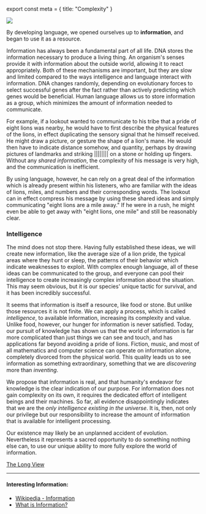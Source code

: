 export const meta = {
title: "Complexity"
}

<img className="flush" src="/image/complex.sm.jpg" data-source=" Michael Heiss - Flickr" data-link="https://secure.flickr.com/photos/michaelheiss/3090102907" data-license="https://creativecommons.org/licenses/by-nc-sa/2.0/" />

By developing language, we opened ourselves up to **information**, and began to use it as a resource.

Information has always been a fundamental part of all life. DNA stores the information necessary to produce a living thing. An organism's senses provide it with information about the outside world, allowing it to react appropriately. Both of these mechanisms are important, but they are slow and limited compared to the ways intelligence and language interact with information. DNA changes randomly, depending on evolutionary forces to select successful genes after the fact rather than actively predicting which genes would be beneficial. Human language allows us to store information as a group, which minimizes the amount of information needed to communicate.

For example, if a lookout wanted to communicate to his tribe that a pride of eight lions was nearby, he would have to first describe the physical features of the lions, in effect duplicating the sensory signal that he himself received. He might draw a picture, or gesture the shape of a lion's mane. He would then have to indicate distance somehow, and quantity, perhaps by drawing pictures of landmarks and striking |||||||| on a stone or holding up fingers. Without any _shared information_, the complexity of his message is very high, and the communication is inefficient.

By using language, however, he can rely on a great deal of the information which is already present within his listeners, who are familiar with the ideas of lions, miles, and numbers and their corresponding words. The lookout can in effect compress his message by using these shared ideas and simply communicating "eight lions are a mile away." If he were in a rush, he might even be able to get away with "eight lions, one mile" and still be reasonably clear.

### Intelligence

The mind does not stop there. Having fully established these ideas, we will create new information, like the average size of a lion pride, the typical areas where they hunt or sleep, the patterns of their behavior which indicate weaknesses to exploit. With complex enough language, all of these ideas can be communicated to the group, and everyone can pool their intelligence to create increasingly complex information about the situation. This may seem obvious, but it is our species' unique tactic for survival, and it has been incredibly successful.

It seems that information is itself a resource, like food or stone. But unlike those resources it is not finite. We can apply a process, which is called _intelligence_, to available information, increasing its complexity and value. Unlike food, however, our hunger for information is never satisfied. Today, our pursuit of knowledge has shown us that the world of information is far more complicated than just things we can see and touch, and has applications far beyond avoiding a pride of lions. Fiction, music, and most of all mathematics and computer science can operate on information alone, completely divorced from the physical world. This quality leads us to see information as something extraordinary, something that we are _discovering_ more than _inventing_.

We propose that information is real, and that humanity's endeavor for knowledge is the clear indication of our purpose. For information does not gain complexity on its own, it requires the dedicated effort of intelligent beings and their machines. So far, all evidence disappointingly indicates that we are the _only intelligence existing in the universe_. It is, then, not only our privilege but our responsibility to increase the amount of information that is available for intelligent processing.

Our existence may likely be an unplanned accident of evolution. Nevertheless it represents a sacred opportunity to do something nothing else can, to use our unique ability to more fully explore the world of information.

<a href="/read/long-view" className="next">The Long View</a>

---

#### Interesting Information:

- [Wikipedia - Information](https://en.wikipedia.org/wiki/Information)
- [What is Information?](http://www.sveiby.com/articles/Information.html)
